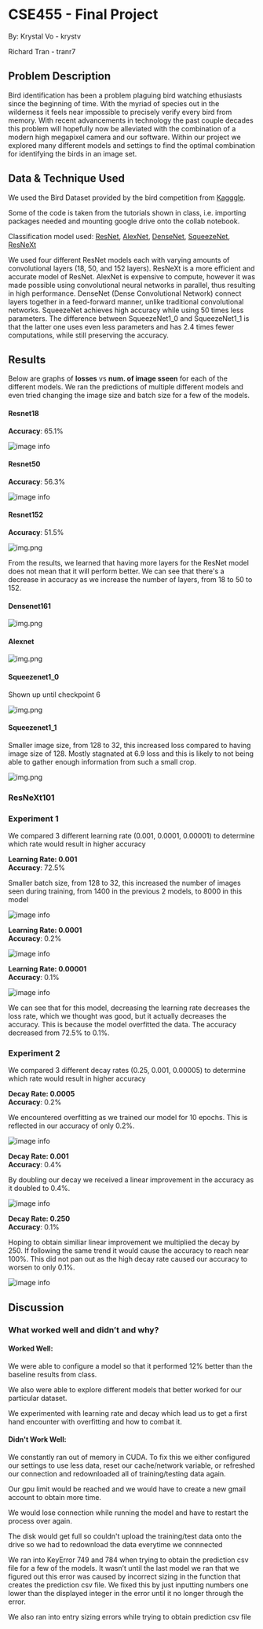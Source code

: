 # CSE455 - Final Project

By: Krystal Vo - krystv

Richard Tran - tranr7

## Problem Description
Bird identification has been a problem plaguing bird watching ethusiasts since the beginning of time. With the myriad of species out in the wilderness it feels near impossible to precisely
verify every bird from memory. With recent advancements in technology the past couple decades this problem will hopefully now be alleviated with the combination of a modern high megapixel camera
and our software. Within our project we explored many different models and settings to find the optimal combination for identifying the birds in an image set.

## Data & Technique Used
We used the Bird Dataset provided by the bird competition from [Kagggle](https://www.kaggle.com/c/birds21sp).

Some of the code is taken from the tutorials shown in class, i.e. importing packages needed and mounting google drive onto the collab notebook. 

Classification model used: [ResNet](https://pytorch.org/hub/pytorch_vision_resnet/), [AlexNet](https://pytorch.org/hub/pytorch_vision_alexnet/), 
[DenseNet](https://pytorch.org/hub/pytorch_vision_densenet/), [SqueezeNet](https://pytorch.org/hub/pytorch_vision_squeezenet/),
[ResNeXt](https://pytorch.org/hub/pytorch_vision_resnext/)

We used four different ResNet models each with varying amounts of convolutional layers (18, 50, and 152 layers). 
ResNeXt is a more efficient and accurate model of ResNet.
AlexNet is expensive to compute, however it was made possible using convolutional neural networks in parallel, thus resulting in high performance. 
DenseNet (Dense Convolutional Network) connect layers together in a feed-forward manner, unlike traditional convolutional networks.
SqueezeNet achieves high accuracy while using 50 times less parameters. 
The difference between SqueezeNet1_0 and SqueezeNet1_1 is that the latter one uses even less parameters and has 2.4 times fewer computations, while still preserving the accuracy.

## Results
Below are graphs of <strong>losses</strong> vs <strong>num. of image sseen</strong> for each of the different models.
We ran the predictions of multiple different models and even tried changing the image size and batch size for a few of the models.
#### Resnet18
<strong>Accuracy</strong>: 65.1%

![image info](/Images/resnet18.JPG)

#### Resnet50
<strong>Accuracy</strong>: 56.3%

![image info](/Images/resnet50.JPG)


#### Resnet152
<strong>Accuracy</strong>: 51.5%

![img.png](resnet152.JPG)

From the results, we learned that having more layers for the ResNet model does not mean that it will perform better.
We can see that there's a decrease in accuracy as we increase the number of layers, from 18 to 50 to 152.

#### Densenet161
![img.png](densenet.JPG)

#### Alexnet
![img.png](alexnet.JPG)

#### Squeezenet1_0
Shown up until checkpoint 6

![img.png](squeeze1_0.JPG)

#### Squeezenet1_1
Smaller image size, from 128 to 32, this increased loss compared to having image size of 128. Mostly stagnated at 6.9 loss and this is likely to not being able
to gather enough information from such a small crop.

![img.png](squeeze1_1.JPG)

### ResNeXt101

### Experiment 1
We compared 3 different learning rate (0.001, 0.0001, 0.00001) to determine which rate would result in higher accuracy


<strong>Learning Rate: 0.001 </strong></br>
<strong>Accuracy</strong>: 72.5%

Smaller batch size, from 128 to 32, this increased the number of images seen during training, from 1400 in the previous 2 models, to 8000 in this model

![image info](resnet101.JPG)

<strong>Learning Rate: 0.0001 </strong></br>
<strong>Accuracy</strong>: 0.2%

![image info](0.0001.JPG)

<strong>Learning Rate: 0.00001 </strong></br>
<strong>Accuracy</strong>: 0.1%

![image info](0.00001.JPG)

We can see that for this model, decreasing the learning rate decreases the loss rate, which we thought was good, but it actually decreases the accuracy.
This is because the model overfitted the data. The accuracy decreased from 72.5% to 0.1%.

### Experiment 2
We compared 3 different decay rates (0.25, 0.001, 0.00005) to determine which rate would result in higher accuracy

<strong>Decay Rate: 0.0005 </strong></br>
<strong>Accuracy</strong>: 0.2%

We encountered overfitting as we trained our model for 10 epochs. This is reflected in our accuracy of only 0.2%.

![image info](decay%20-%200.0005.JPG)

<strong>Decay Rate: 0.001 </strong></br>
<strong>Accuracy</strong>: 0.4%

By doubling our decay we received a linear improvement in the accuracy as it doubled to 0.4%.

![image info](decay%20-%200.001.JPG)

<strong>Decay Rate: 0.250 </strong></br>
<strong>Accuracy</strong>: 0.1%

Hoping to obtain similiar linear improvement we multiplied the decay by 250. If following the same trend it would cause the
accuracy to reach near 100%. This did not pan out as the high decay rate caused our accuracy to worsen to only 0.1%.

![image info](0.250.JPG)



## Discussion

### What worked well and didn’t and why?

#### Worked Well:
We were able to configure a model so that it performed 12% better than the baseline results from class.

We also were able to explore different models that better worked for our particular dataset.

We experimented with learning rate and decay which lead us to get a first hand encounter with overfitting and how to combat it.

#### Didn't Work Well:
We constantly ran out of memory in CUDA. To fix this we either configured our settings to use less data, reset our 
cache/network variable, or refreshed our connection and redownloaded all of training/testing data again.

Our gpu limit would be reached and we would have to create a new gmail account to obtain more time.

We would lose connection while running the model and have to restart the process over again.

The disk would get full so couldn't upload the training/test data onto the drive so we had to redownload the data everytime we connnected

We ran into KeyError 749 and 784 when trying to obtain the prediction csv file for a few of the models. 
It wasn’t until the last model we ran that we figured out this error was caused by incorrect sizing in the function 
that creates the prediction csv file. We fixed this by just inputting numbers one lower than the displayed integer in the error
until it no longer  through the error.

We also ran into entry sizing errors while trying to obtain prediction csv file